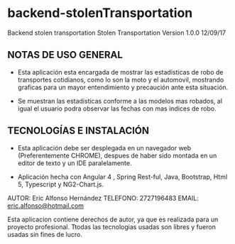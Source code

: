 # backend-stolenTransportation
Backend stolen transportation
Stolen Transportation Version 1.0.0 12/09/17

NOTAS DE USO GENERAL
----------------------------
- Esta aplicación esta encargada de mostrar las estadisticas de robo de 
transportes cotidianos, como lo son la moto y el automovil, mostrando 
graficas para un mayor entendimiento y precaución ante esta situación.

- Se muestran las estadisticas conforme a las modelos mas robados, al igual 
el usuario podra observar las fechas con mas indices de robo.

TECNOLOGÍAS E INSTALACIÓN
----------------------------
- Esta aplicación debe ser desplegada en un navegador web 
(Preferentemente CHROME), despues de haber sido montada en un 
editor de texto y un IDE paralelamente.

- Aplicación hecha con Angular 4 , Spring Rest-ful, Java,
Bootstrap, Html 5, Typescript y NG2-Chart.js.

AUTOR: Eric Alfonso Hernández
TELEFONO: 2727196483
EMAIL: eric.alfonso@hotmail.com

Esta aplicacion contiene derechos de autor, ya que 
es realizada para un proyecto profesional.
Ttodas las tecnologias usadas son libres y fueron 
usadas sin fines de lucro.
